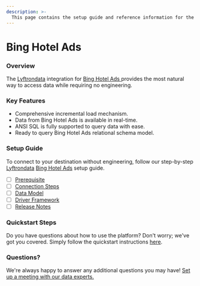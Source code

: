 ```yaml
---
description: >-
  This page contains the setup guide and reference information for the Bing Hotel Ads source connector.
---
```


# Bing Hotel Ads

### Overview

The [Lyftrondata](https://www.lyftrondata.com/) integration for [Bing Hotel Ads](https://www.lyftrondata.com/integration/bing-hotel-ads/)[ ](https://www.lyftrondata.com/integration/bing-hotel-ads/)provides the most natural way to access data while requiring no engineering.

### Key Features

* Comprehensive incremental load mechanism.
* Data from Bing Hotel Ads is available in real-time.&#x20;
* ANSI SQL is fully supported to query data with ease.
* Ready to query Bing Hotel Ads relational schema model.

### Setup Guide

To connect to your destination without engineering, follow our step-by-step [Lyftrondata](https://www.lyftrondata.com/)  [Bing Hotel Ads](https://www.lyftrondata.com/integration/bing-hotel-ads/) setup guide.

* [ ] [Prerequisite](../../marketing-analytics/bing-hotel-ads/prerequisite.md)
* [ ] [Connection Steps](../../marketing-analytics/bing-hotel-ads/connection-steps.md)
* [ ] [Data Model](../../marketing-analytics/bing-hotel-ads/data-model/)
* [ ] [Driver Framework](../../marketing-analytics/bing-hotel-ads/driver-framework/)
* [ ] [Release Notes](../../marketing-analytics/bing-hotel-ads/release-notes.md)

### Quickstart Steps

Do you have questions about how to use the platform? Don't worry; we've got you covered. Simply follow the quickstart instructions [here](../../../quickstart-steps.md).

### Questions? <a href="#questions" id="questions"></a>

We're always happy to answer any additional questions you may have! [Set up a meeting with our data experts.](https://www.lyftrondata.com/book-a-meeting/)

